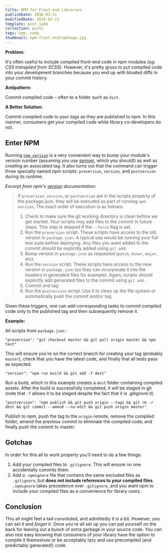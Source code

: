 ```yaml
---
title: NPM for Front-end Libraries
publishDate: 2016-03-11
modifiedDate: 2016-03-11
template: post.jade
collection: posts
tags: npm, code
thumbnail: npm-front-end/npmlogo.jpg
---
```


**Problem:**

It's often useful to include compiled front-end code in npm modules (*eg: CSS transpiled from SCSS*). However, it's pretty gross to put compiled code into your development branches because you end up with bloated diffs in your commit history.

**Antipattern:**

Commit compiled code – often to a folder such as `dist`.

**A Better Solution:**

Commit compiled code *to your tags* as they are published to npm. In this manner, consumers get your compiled code while library co-developers do not.

## Enter NPM

Running [`npm version`](https://docs.npmjs.com/cli/version) is a very convenient way to bump your module's version number (assuming you use [semver](http://semver.org/), which you should!) as well as creating an associated tag. It also turns out that the command can trigger three specially named npm scripts: `preversion`, `version`, and `postversion` during its runtime.

*Excerpt from npm's [version](https://docs.npmjs.com/cli/version) documentation:*

> If `preversion`, `version`, or `postversion` are in the scripts property of the package.json, they will be executed as part of running `npm version`.
> The exact order of execution is as follows:
> 1. Check to make sure the git working directory is clean before we get started. Your scripts may add files to the commit in future steps. This step is skipped if the `--force` flag is set.
> 2. Run the `preversion` script. These scripts have access to the old version in `package.json`. A typical use would be running your full test suite before deploying. Any files you want added to the commit should be explicitly added using `git add`.
> 3. Bump version in `package.json` as requested (`patch`, `minor`, `major`, etc).
> 4. Run the `version` script. These scripts have access to the new version in `package.json` (so they can incorporate it into file headers in generated files for example). Again, scripts should explicitly add generated files to the commit using `git add`.
> 5. Commit and tag.
> 6. Run the `postversion` script. Use it to clean up the file system or automatically push the commit and/or tag.

Given these triggers, one can add corresponding tasks to commit compiled code only to the published tag and then subsequently remove it.

**Example:**

All scripts from `package.json` :

`"preversion": "git checkout master && git pull origin master && npm test"`

This will ensure you're on the correct branch for creating your tag (probably `master`), check that you have the latest code, and finally that all tests pass as expected.

`"version": "npm run build && git add -f dest"`

Run a build, which in this example creates a `dest` folder containing compiled assets. After the build is successfully completed, it will be staged in git (note that `-f` allows it to be staged despite the fact that it is .gitignore'd).

`"postversion": "npm publish && git push origin --tags && git rm -r dest && git commit --amend --no-edit && git push origin master"`

Publish to npm, push the tag to the `origin` remote, remove the compiled folder, amend the previous commit to eliminate the compiled code, and finally push the commit to master.

## Gotchas

In order for this all to work properly you'll need to do a few things:

1. Add your compiled files to `.gitignore`. This will ensure no one accidentally commits them.
2. Add a `.npmignore` file that contains the same excluded files as `.gitignore`, but **does not include references to your compiled files**. `.npmignore` takes precedence over `.gitignore`, and you *want* npm to include your compiled files as a convenience for library users.

## Conclusion

This all might feel a tad convoluted, and admittedly it is a bit. However, you can *set it and forget it*. Once you're all set up you can pat yourself on the back for leaving out a bunch of extra garbage in your source code. You can also rest easy knowing that consumers of your library have the option to compile it themselves or be acceptably lazy and use precompiled (and predictably generated!) code.

